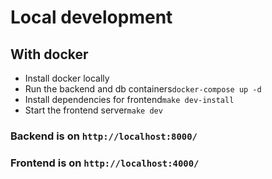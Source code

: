 # Local development
## With docker
* Install docker locally
* Run the backend and db containers```docker-compose up -d```
* Install dependencies for frontend```make dev-install``` 
* Start the frontend server```make dev```

### Backend is on ```http://localhost:8000/```
### Frontend is on ```http://localhost:4000/```